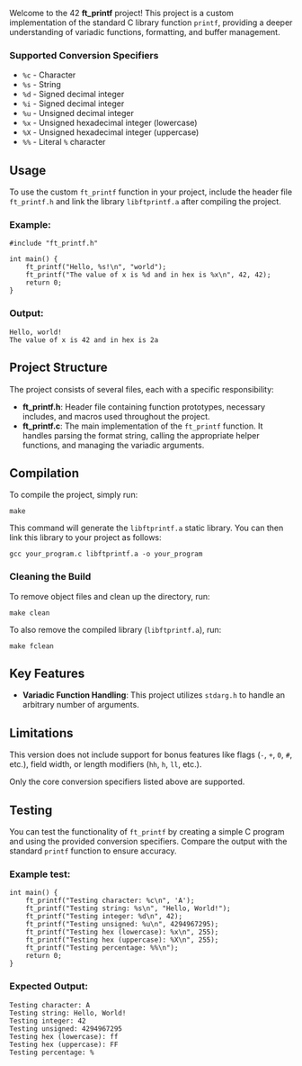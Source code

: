 Welcome to the 42 **ft\_printf** project! This project is a custom implementation of the standard C library function `printf`, providing a deeper understanding of variadic functions, formatting, and buffer management.


### Supported Conversion Specifiers

*   `%c` - Character
*   `%s` - String
*   `%d` - Signed decimal integer
*   `%i` - Signed decimal integer
*   `%u` - Unsigned decimal integer
*   `%x` - Unsigned hexadecimal integer (lowercase)
*   `%X` - Unsigned hexadecimal integer (uppercase)
*   `%%` - Literal `%` character

Usage
-----

To use the custom `ft_printf` function in your project, include the header file `ft_printf.h` and link the library `libftprintf.a` after compiling the project.

### Example:

    #include "ft_printf.h"
    
    int main() {
        ft_printf("Hello, %s!\n", "world");
        ft_printf("The value of x is %d and in hex is %x\n", 42, 42);
        return 0;
    }
    

### Output:

    Hello, world!
    The value of x is 42 and in hex is 2a
    

Project Structure
-----------------

The project consists of several files, each with a specific responsibility:

*   **ft\_printf.h**: Header file containing function prototypes, necessary includes, and macros used throughout the project.
*   **ft\_printf.c**: The main implementation of the `ft_printf` function. It handles parsing the format string, calling the appropriate helper functions, and managing the variadic arguments.

Compilation
-----------

To compile the project, simply run:

    make

This command will generate the `libftprintf.a` static library. You can then link this library to your project as follows:

    gcc your_program.c libftprintf.a -o your_program

### Cleaning the Build

To remove object files and clean up the directory, run:

    make clean

To also remove the compiled library (`libftprintf.a`), run:

    make fclean


Key Features
------------

*   **Variadic Function Handling**: This project utilizes `stdarg.h` to handle an arbitrary number of arguments.

Limitations
-----------

This version does not include support for bonus features like flags (`-`, `+`, `0`, `#`, etc.), field width, or length modifiers (`hh`, `h`, `ll`, etc.).

Only the core conversion specifiers listed above are supported.

Testing
-------

You can test the functionality of `ft_printf` by creating a simple C program and using the provided conversion specifiers. Compare the output with the standard `printf` function to ensure accuracy.

### Example test:

    int main() {
        ft_printf("Testing character: %c\n", 'A');
        ft_printf("Testing string: %s\n", "Hello, World!");
        ft_printf("Testing integer: %d\n", 42);
        ft_printf("Testing unsigned: %u\n", 4294967295);
        ft_printf("Testing hex (lowercase): %x\n", 255);
        ft_printf("Testing hex (uppercase): %X\n", 255);
        ft_printf("Testing percentage: %%\n");
        return 0;
    }
    

### Expected Output:

    Testing character: A
    Testing string: Hello, World!
    Testing integer: 42
    Testing unsigned: 4294967295
    Testing hex (lowercase): ff
    Testing hex (uppercase): FF
    Testing percentage: %
    
